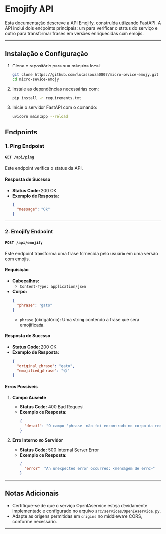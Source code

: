 # Emojify API

Esta documentação descreve a API Emojify, construída utilizando FastAPI. A API inclui dois endpoints principais: um para verificar o status do serviço e outro para transformar frases em versões enriquecidas com emojis.

---

## Instalação e Configuração

1. Clone o repositório para sua máquina local.
   ```bash
   git clone https://github.com/lucassouza0807/micro-sevice-emojy.git
   cd micro-sevice-emojy
   ```
3. Instale as dependências necessárias com:
   ```bash
   pip install -r requirements.txt
   ```
4. Inicie o servidor FastAPI com o comando:
   ```bash
   uvicorn main:app --reload
   ```

## Endpoints

### 1. **Ping Endpoint**
#### `GET /api/ping`
Este endpoint verifica o status da API.

#### **Resposta de Sucesso**
- **Status Code:** 200 OK
- **Exemplo de Resposta:**
  ```json
  {
    "message": "Ok"
  }
  ```

---

### 2. **Emojify Endpoint**
#### `POST /api/emojify`
Este endpoint transforma uma frase fornecida pelo usuário em uma versão com emojis.

#### **Requisição**
- **Cabeçalhos:**
  - `Content-Type: application/json`
- **Corpo:**
  ```json
  {
    "phrase": "gato"
  }
  ```
  - `phrase` (obrigatório): Uma string contendo a frase que será emojificada.

#### **Resposta de Sucesso**
- **Status Code:** 200 OK
- **Exemplo de Resposta:**
  ```json
  {
    "original_phrase": "gato",
    "emojified_phrase": "🐱"
  }
  ```

#### **Erros Possíveis**
1. **Campo Ausente**
   - **Status Code:** 400 Bad Request
   - **Exemplo de Resposta:**
     ```json
     {
       "detail": "O campo 'phrase' não foi encontrado no corpo da requisição."
     }
     ```

2. **Erro Interno no Servidor**
   - **Status Code:** 500 Internal Server Error
   - **Exemplo de Resposta:**
     ```json
     {
       "error": "An unexpected error occurred: <mensagem de erro>"
     }
     ```

---



## Notas Adicionais
- Certifique-se de que o serviço OpenIAservice esteja devidamente implementado e configurado no arquivo `src/services/OpenIAservice.py`.
- Adapte as origens permitidas em `origins` no middleware CORS, conforme necessário.

---
